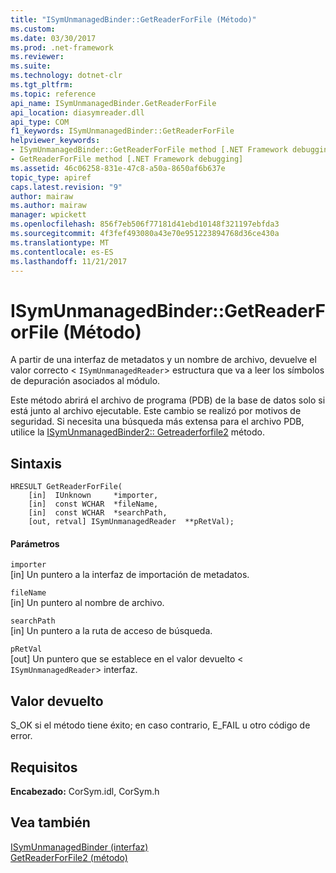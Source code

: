 ```yaml
---
title: "ISymUnmanagedBinder::GetReaderForFile (Método)"
ms.custom: 
ms.date: 03/30/2017
ms.prod: .net-framework
ms.reviewer: 
ms.suite: 
ms.technology: dotnet-clr
ms.tgt_pltfrm: 
ms.topic: reference
api_name: ISymUnmanagedBinder.GetReaderForFile
api_location: diasymreader.dll
api_type: COM
f1_keywords: ISymUnmanagedBinder::GetReaderForFile
helpviewer_keywords:
- ISymUnmanagedBinder::GetReaderForFile method [.NET Framework debugging]
- GetReaderForFile method [.NET Framework debugging]
ms.assetid: 46c06258-831e-47c8-a50a-8650af6b637e
topic_type: apiref
caps.latest.revision: "9"
author: mairaw
ms.author: mairaw
manager: wpickett
ms.openlocfilehash: 856f7eb506f77181d41ebd10148f321197ebfda3
ms.sourcegitcommit: 4f3fef493080a43e70e951223894768d36ce430a
ms.translationtype: MT
ms.contentlocale: es-ES
ms.lasthandoff: 11/21/2017
---
```

# <a name="isymunmanagedbindergetreaderforfile-method"></a>ISymUnmanagedBinder::GetReaderForFile (Método)
A partir de una interfaz de metadatos y un nombre de archivo, devuelve el valor correcto <<!--zz xref:ISymUnmanagedReader --> `ISymUnmanagedReader`> estructura que va a leer los símbolos de depuración asociados al módulo.  
  
 Este método abrirá el archivo de programa (PDB) de la base de datos solo si está junto al archivo ejecutable. Este cambio se realizó por motivos de seguridad. Si necesita una búsqueda más extensa para el archivo PDB, utilice la [ISymUnmanagedBinder2:: Getreaderforfile2](../../../../docs/framework/unmanaged-api/diagnostics/isymunmanagedbinder2-getreaderforfile2-method.md) método.  
  
## <a name="syntax"></a>Sintaxis  
  
```  
HRESULT GetReaderForFile(  
    [in]  IUnknown     *importer,  
    [in]  const WCHAR  *fileName,  
    [in]  const WCHAR  *searchPath,  
    [out, retval] ISymUnmanagedReader  **pRetVal);  
```  
  
#### <a name="parameters"></a>Parámetros  
 `importer`  
 [in] Un puntero a la interfaz de importación de metadatos.  
  
 `fileName`  
 [in] Un puntero al nombre de archivo.  
  
 `searchPath`  
 [in] Un puntero a la ruta de acceso de búsqueda.  
  
 `pRetVal`  
 [out] Un puntero que se establece en el valor devuelto <<!--zz xref:ISymUnmanagedReader --> `ISymUnmanagedReader`> interfaz.  
  
## <a name="return-value"></a>Valor devuelto  
 S_OK si el método tiene éxito; en caso contrario, E_FAIL u otro código de error.  
  
## <a name="requirements"></a>Requisitos  
 **Encabezado:** CorSym.idl, CorSym.h  
  
## <a name="see-also"></a>Vea también  
 [ISymUnmanagedBinder (interfaz)](../../../../docs/framework/unmanaged-api/diagnostics/isymunmanagedbinder-interface.md)  
 [GetReaderForFile2 (método)](../../../../docs/framework/unmanaged-api/diagnostics/isymunmanagedbinder2-getreaderforfile2-method.md)
